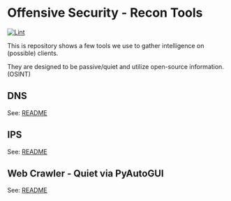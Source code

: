 # Offensive Security - Recon Tools

[![Lint](https://github.com/O-X-L/offsec-recon/actions/workflows/lint.yml/badge.svg)](https://github.com/O-X-L/offsec-recon/actions/workflows/lint.yml)

This is repository shows a few tools we use to gather intelligence on (possible) clients.

They are designed to be passive/quiet and utilize open-source information. (OSINT)

## DNS

See: [README](https://github.com/O-X-L/offsec-recon/blob/main/dns/README.md)

## IPS

See: [README](https://github.com/O-X-L/offsec-recon/blob/main/ips/README.md)

## Web Crawler - Quiet via PyAutoGUI

See: [README](https://github.com/O-X-L/offsec-recon/blob/main/web_crawler/README.md)
